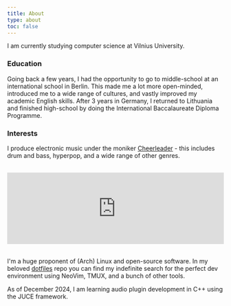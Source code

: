 ```yaml
---
title: About
type: about
toc: false
---
```


I am currently studying computer science at Vilnius University. 

### Education
Going back a few years, I had the opportunity to go to middle-school at an international school in Berlin. This made me a lot more open-minded, introduced me to a wide range of cultures, and vastly improved my academic English skills. After 3 years in Germany, I returned to Lithuania and finished high-school by doing the International Baccalaureate Diploma Programme. 

### Interests
I produce electronic music under the moniker [Cheerleader](https://soundcloud.com/yourcheerleader) - this includes drum and bass, hyperpop, and a wide range of other genres.
<br><br>
<iframe width="100%" height="166" scrolling="no" frameborder="no" allow="autoplay" src="https://w.soundcloud.com/player/?url=https%3A//api.soundcloud.com/tracks/1994636799&color=%23ff5500&auto_play=false&hide_related=false&show_comments=true&show_user=true&show_reposts=false&show_teaser=true"></iframe><div style="font-size: 10px; color: #cccccc;line-break: anywhere;word-break: normal;overflow: hidden;white-space: nowrap;text-overflow: ellipsis; font-family: Interstate,Lucida Grande,Lucida Sans Unicode,Lucida Sans,Garuda,Verdana,Tahoma,sans-serif;font-weight: 100;"></div>

<br>

I'm a huge proponent of (Arch) Linux and open-source software. In my beloved [dotfiles](https://github.com/zakajus/dotfiles) repo you can find my indefinite search for the perfect dev environment using NeoVim, TMUX, and a bunch of other tools.

As of December 2024, I am learning audio plugin development in C++ using the JUCE framework.

